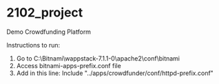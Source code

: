 # 2102_project
Demo Crowdfunding Platform

Instructions to run:  
 1. Go to C:\Bitnami\wappstack-7.1.1-0\apache2\conf\bitnami
 2. Access bitnami-apps-prefix.conf file
 3. Add in this line: 
    Include "../apps/crowdfunder/conf/httpd-prefix.conf"    
